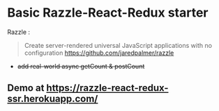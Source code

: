 # Basic Razzle-React-Redux starter <br/>
Razzle :<br/>
> Create server-rendered universal JavaScript applications with no configuration
https://github.com/jaredpalmer/razzle

* <s>add real-world async getCount & postCount</s>
## Demo at https://razzle-react-redux-ssr.herokuapp.com/
